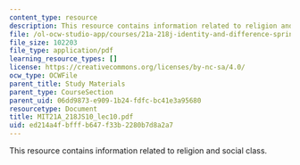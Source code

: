 ```yaml
---
content_type: resource
description: This resource contains information related to religion and social class.
file: /ol-ocw-studio-app/courses/21a-218j-identity-and-difference-spring-2010/ed214a4fbfffb647f33b2280b7d8a2a7_MIT21A_218JS10_lec10.pdf
file_size: 102203
file_type: application/pdf
learning_resource_types: []
license: https://creativecommons.org/licenses/by-nc-sa/4.0/
ocw_type: OCWFile
parent_title: Study Materials
parent_type: CourseSection
parent_uid: 06dd9873-e909-1b24-fdfc-bc41e3a95680
resourcetype: Document
title: MIT21A_218JS10_lec10.pdf
uid: ed214a4f-bfff-b647-f33b-2280b7d8a2a7
---
```

This resource contains information related to religion and social class.